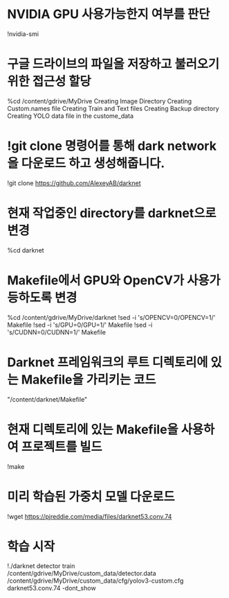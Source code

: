
#  NVIDIA GPU 사용가능한지 여부를 판단
!nvidia-smi  
# 구글 드라이브의 파일을 저장하고 불러오기 위한 접근성 할당
%cd /content/gdrive/MyDrive
Creating Image Directory 
Creating Custom.names file 
Creating Train and Text files
Creating Backup directory
Creating YOLO data file in the custome_data  
# !git clone 명령어를 통해 dark network을 다운로드 하고 생성해줍니다.
!git clone https://github.com/AlexeyAB/darknet
# 현재 작업중인 directory를 darknet으로 변경
%cd darknet


# Makefile에서 GPU와 OpenCV가 사용가등하도록 변경
%cd /content/gdrive/MyDrive/darknet
!sed -i 's/OPENCV=0/OPENCV=1/' Makefile
!sed -i 's/GPU=0/GPU=1/' Makefile
!sed -i 's/CUDNN=0/CUDNN=1/' Makefile
# Darknet 프레임워크의 루트 디렉토리에 있는 Makefile을 가리키는 코드
"/content/darknet/Makefile"

# 현재 디렉토리에 있는 Makefile을 사용하여 프로젝트를 빌드
!make

# 미리 학습된 가중치 모델 다운로드
!wget https://pjreddie.com/media/files/darknet53.conv.74

# 학습 시작
!./darknet detector train /content/gdrive/MyDrive/custom_data/detector.data /content/gdrive/MyDrive/custom_data/cfg/yolov3-custom.cfg darknet53.conv.74 -dont_show
